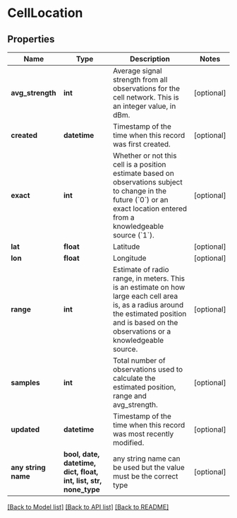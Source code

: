 # CellLocation


## Properties
Name | Type | Description | Notes
------------ | ------------- | ------------- | -------------
**avg_strength** | **int** | Average signal strength from all observations for the cell network. This is an integer value, in dBm. | [optional] 
**created** | **datetime** | Timestamp of the time when this record was first created. | [optional] 
**exact** | **int** | Whether or not this cell is a position estimate based on observations subject to change in the future (&#x60;0&#x60;) or an exact location entered from a knowledgeable source (&#x60;1&#x60;). | [optional] 
**lat** | **float** | Latitude | [optional] 
**lon** | **float** | Longitude | [optional] 
**range** | **int** | Estimate of radio range, in meters. This is an estimate on how large each cell area is, as a radius around the estimated position and is based on the observations or a knowledgeable source. | [optional] 
**samples** | **int** | Total number of observations used to calculate the estimated position, range and avg_strength. | [optional] 
**updated** | **datetime** | Timestamp of the time when this record was most recently modified. | [optional] 
**any string name** | **bool, date, datetime, dict, float, int, list, str, none_type** | any string name can be used but the value must be the correct type | [optional]

[[Back to Model list]](../README.md#documentation-for-models) [[Back to API list]](../README.md#documentation-for-api-endpoints) [[Back to README]](../README.md)


